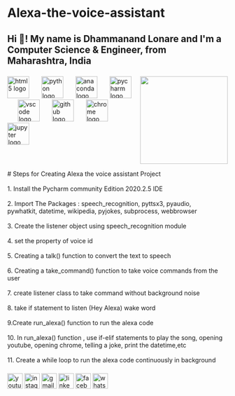 # Alexa-the-voice-assistant
<h2 align="left">Hi 👋! My name is Dhammanand Lonare and I'm a Computer Science & Engineer, from Maharashtra, India</h2>

###

<img align="right" height="200" src="https://i.pinimg.com/originals/92/b1/69/92b16994cbcddb14b4d9137f5fb56e3d.gif"  />

###

<div align="left">
  <img src="https://cdn.jsdelivr.net/gh/devicons/devicon/icons/html5/html5-original.svg" height="50" alt="html5 logo"  />
  <img width="20" />
  <img src="https://cdn.jsdelivr.net/gh/devicons/devicon/icons/python/python-original.svg" height="50" alt="python logo"  />
  <img width="20" />
  <img src="https://cdn.jsdelivr.net/gh/devicons/devicon/icons/anaconda/anaconda-original.svg" height="50" alt="anaconda logo"  />
  <img width="20" />
  <img src="https://cdn.jsdelivr.net/gh/devicons/devicon/icons/pycharm/pycharm-original.svg" height="50" alt="pycharm logo"  />
  <img width="20" />
  <img src="https://cdn.jsdelivr.net/gh/devicons/devicon/icons/vscode/vscode-original.svg" height="50" alt="vscode logo"  />
  <img width="20" />
  <img src="https://cdn.jsdelivr.net/gh/devicons/devicon/icons/github/github-original.svg" height="50" alt="github logo"  />
  <img width="20" />
  <img src="https://cdn.jsdelivr.net/gh/devicons/devicon/icons/chrome/chrome-original.svg" height="50" alt="chrome logo"  />
  <img width="20" />
  <img src="https://cdn.jsdelivr.net/gh/devicons/devicon/icons/jupyter/jupyter-original.svg" height="50" alt="jupyter logo"  />
</div>

###

<br clear="both">

<p align="left"># Steps  for Creating Alexa the voice assistant Project<br><br>1.  Install the Pycharm community Edition  2020.2.5 IDE<br><br>2. Import The Packages : speech_recognition, pyttsx3, pyaudio,         <br>pywhatkit, datetime, wikipedia, pyjokes, subprocess, webbrowser<br><br>3. Create the listener object using speech_recognition module<br><br>4. set the property of voice id<br><br>5. Creating a talk() function to convert the text to speech<br><br>6. Creating a take_command() function to take voice commands from the user <br><br>7. create listener class to take command without background noise<br><br>8. take if statement to listen (Hey Alexa) wake word <br><br>9.Create run_alexa() function to run the alexa code<br><br>10. In run_alexa() function , use if-elif statements to play the song, opening youtube, opening chrome, telling a joke, print the datetime,etc<br><br>11. Create a while loop to run the alexa code continuously in background</p>

###

<div align="left">
  <img src="https://img.shields.io/static/v1?message=Youtube&logo=youtube&label=&color=FF0000&logoColor=white&labelColor=&style=for-the-badge" height="35" alt="youtube logo"  />
  <img src="https://img.shields.io/static/v1?message=Instagram&logo=instagram&label=&color=E4405F&logoColor=white&labelColor=&style=for-the-badge" height="35" alt="instagram logo"  />
  <img src="https://img.shields.io/static/v1?message=Gmail&logo=gmail&label=&color=D14836&logoColor=white&labelColor=&style=for-the-badge" height="35" alt="gmail logo"  />
  <img src="https://img.shields.io/static/v1?message=LinkedIn&logo=linkedin&label=&color=0077B5&logoColor=white&labelColor=&style=for-the-badge" height="35" alt="linkedin logo"  />
  <img src="https://img.shields.io/static/v1?message=Facebook&logo=facebook&label=&color=1877F2&logoColor=white&labelColor=&style=for-the-badge" height="35" alt="facebook logo"  />
  <img src="https://img.shields.io/static/v1?message=Whatsapp&logo=whatsapp&label=&color=25D366&logoColor=white&labelColor=&style=for-the-badge" height="35" alt="whatsapp logo"  />
</div>

###
